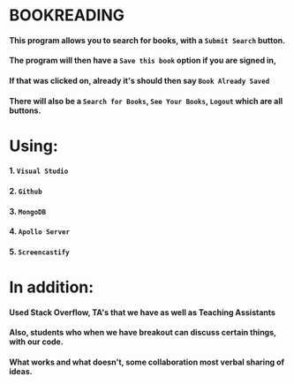 # BOOKREADING

#### This program allows you to search for books, with a `Submit Search` button.
#### The program will then have a `Save this book` option if you are signed in,
#### If that was clicked on, already it's should then say `Book Already Saved`

#### There will also be a `Search for Books`, `See Your Books`, `Logout` which are all buttons.

# Using:

#### 1. `Visual Studio`
#### 2. `Github`
#### 3. `MongoDB`
#### 4. `Apollo Server`
#### 5. `Screencastify`

# In addition:

#### Used Stack Overflow, TA's that we have as well as Teaching Assistants
#### Also, students who when we have breakout can discuss certain things, with our code.
#### What works and what doesn't, some collaboration most verbal sharing of ideas.

